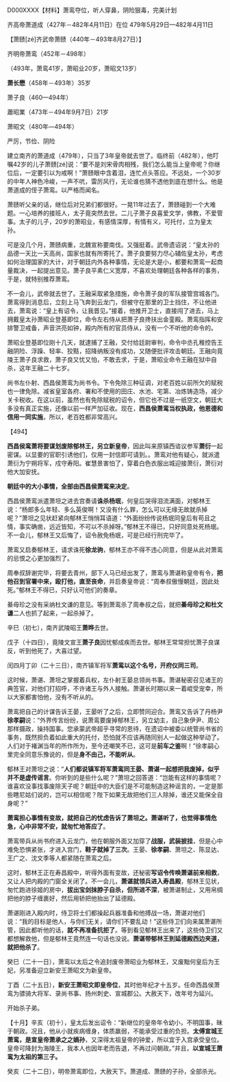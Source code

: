 D000XXXX【材料】萧鸾夺位，听人穿鼻，阴险狠毒，完美计划

齐高帝萧道成（427年－482年4月11日）在位	479年5月29日—482年4月11日

【萧赜[zé]齐武帝萧赜（440年－493年8月27日）】

齐明帝萧鸾（452年－498年）

（493年，萧鸾41岁，萧昭业20岁，萧昭文13岁）

**萧长懋**（458年－493年）35岁

萧子良（460—494年）

蕭昭業（473年－494年9月7日）21岁

萧昭文（480年―494年）

严厉，节俭、阴险





建立南齐的萧道成（479年），只当了3年皇帝就去世了。临终前（482年），他叮嘱42岁的儿子萧赜[zé]说：“要不是刘宋骨肉相残，我们怎么能当上皇帝呢？你继位后，一定要引以为戒啊！”萧赜眼中含着泪，连忙点头答应。不远处，一个30岁的中年人神色冷峻，一声不吭，雷厉风行，无论谁也猜不透他到底在想什么。他是萧道成的侄子萧鸾。以严格而闻名。

萧赜听父亲的话，继位后对兄弟们都很好。一晃11年过去了，萧赜碰到一个大难题。一心培养的接班人，太子竟突然去世。二儿子萧子良喜爱文学，佛教，不爱管事。太子的儿子，20岁的萧昭业，有感情深厚，有情有义，可托付，立为皇太孙。

可是没几个月，萧赜病重，北魏宣称要南伐。又强挺着。武帝遗诏说：“皇太孙的品德一天比一天高尚，国家也就有所寄托了。萧子良要努力尽心辅佐皇太孙，考虑如何治理国家的大计，对于朝廷内外各种事情，无论是大是小，都要和萧鸾一起商量裁决，一起提出意见。萧子良平素仁义宽厚，不喜欢处理朝廷各种各样的事务，于是，就特别推荐萧鸾。

不一会儿，武帝就去世了。王融采取紧急措施，命令萧子良的军队接管宫城各门。萧鸾得到消息后，立刻上马飞奔到云龙门，但被守在那里的卫士挡住，不让他进去，萧鸾说：“皇上有诏令，让我晋见。”接着，他推开卫士，直接闯了进去，马上拥戴皇太孙萧昭业登基即位，命令左右侍从把萧子良搀扶出金銮殿。萧鸾指挥和安排警卫戒备，声音洪亮如钟，殿内所有的官员侍从，没有一个不听他的命令的。

萧昭业登基即位刚十几天，就逮捕了王融，交付给廷尉审判，命令中丞孔稚控告王融阴险、浮躁、轻率、狡黠，招降纳叛没有成功，又随便批评攻击朝廷。王融向竟陵王萧子良求救，萧子良又忧又怕，不敢去求，于是，萧昭业命令王融在狱中自杀，这年王融二十七岁。

尚书左仆射、西昌侯萧鸾为尚书令。下令免除三种征调，对老百姓以前所欠的赋税也一律免除。减省皇室各府、署和不使用的田庄、水池、宅第、冶炼铸造场，减少关卡税收。在这以前，虽然也有免除赋税的诏令，但它也不过是一纸空文，朝廷大多没有真正实施，还像以前一样严加征收。现在，**西昌侯萧鸾当权执政，他恩德和信用一同实施**，所以，老百姓都非常高兴。

【494】

**西昌侯鸾萧将要谋划废除郁林王，另立新皇帝**，因此叫来原镇西谘议参军**萧衍**一起密谋。以显要的官职引诱他们，仅用一封信即可请到。。萧鸾对他有疑心，就派遣萧衍为宁朔将军，戍守寿阳。崔慧景害怕了，穿着白色衣服出城迎接萧衍，萧衍对他大加安抚。

**朝廷中的大小事情，全部由西昌侯萧鸾来决定**。



西昌侯萧鸾派遣萧坦之进去宫奏请**诛杀杨珉**，何皇后哭得泪流满面，对郁林王说：“杨郎多么年轻、多么英俊啊！又没有什么罪，怎么可以无缘无故就杀掉呢？”萧坦之见状赶紧向郁林王悄悄耳语道：“外面纷纷传说杨珉同皇后有苟且之情，事实确凿，远近皆知，不可以不杀掉呀。”郁林王不得已，只好同意处死杨珉。不一会儿，郁林王又后悔了，诏令赦免杨珉，可是已经行刑完毕了。

萧鸾又启奏郁林王，请求诛死**徐龙驹**，郁林王亦不得不违心同意，但是从此对萧鸾的忌恨之心更加强烈了。

周奉叔辞谢完毕，将要去青州，部下人马已经出发了，萧鸾与萧谌称皇帝有令，**把他召到官署中来，殴打他，直至丧命**，并启奏皇帝说：“周奉叔傲慢朝廷，因此处死。”郁林王不得已，只好认可他们的奏章。

綦毋珍之没有采纳杜文谦的意见。等到萧鸾杀了周奉叔之后，就把**綦毋珍之和杜文谦**二人也抓了起来，一起杀掉了。

辛巳（初七），南齐武陵昭王**萧晔**去世。

戊子（十四日），竟陵文宣王**萧子良**因忧郁成疾而去世。郁林王常常担忧萧子良谋反，听到他死了，大喜过望。

闰四月丁卯（二十三日），南齐镇军将军**萧鸾以这个名号，开府仪同三司**。

这时候，萧谌、萧坦之掌握着兵权，左仆射王晏总领尚书事。萧谌秘密召见诸王的典签官，对他们打招呼，不许诸王与外人接触。萧谌长时期以来一着崐受宠幸，所以大家都害怕他，没有不听从的。

萧鸾把自己的计谋告诉王晏，王晏听了之后，立即赞同迎合。萧鸾又告诉了丹杨尹**徐孝嗣**说：“外界传言纷纷，说萧鸾要废掉郁林王，另立幼主，自己象伊尹、周公那样摄政，操持国事。您承蒙武帝超乎寻常的恩待，在遗诏中被委以统管尚书省的事务，既然担负着如此重大的托付，恐怕就不应该再随同别人一起做这种举动了。人们对于褚渊当年的所作所为，至今还嘲笑不已，这可是**前车之鉴**啊！”徐孝嗣心里完全同意乐豫说的，但是**身不由己，不能听从**。

郁林王对萧坦之说：“**人们都说镇军将军萧鸾同王晏、萧谌一起想把我废掉，似乎并不是虚传谣言**。你听到的是些什么呢？”萧坦之回答道：“岂能有这样的事情呢？谁喜欢没事找事废除天子呢？朝廷中的大臣们是不可能制造这种谣言的，一定是那些瞎尼姑们说的，岂可以相信呢？陛下如果无故把他们三人除掉，谁还又能保全自身呢？”

**萧鸾担心事情有变故，就把自己的忧虑告诉了萧坦之。萧谌听了，也觉得事情危急，心中非常不安，就匆忙地答应了**。

萧鸾带兵从尚书府进入云龙门，他在朝服外面又加穿了**战服，武装披挂**，但是心中难免恐惧紧张，才进入宫门，**鞋子就掉了三次**。王晏、**徐孝嗣**、萧坦之、陈显达、王广之、沈文季等人都紧随在萧鸾之后。

这时，郁林王正在寿昌殿中，听得外面有变故，还秘密**写诏令传唤萧谌前来相救**，又让人把内殿的门窗全关闭了。不一会儿，**萧谌就领兵进入寿昌殿**，郁林王见状，匆忙跑进徐姬的房中，**拔出宝剑抹脖子自杀，但所进不深**，被萧谌制止，又用帛绸把他的脖子缠裹好，然后用轿把他抬出了延德殿。

萧谌刚进入殿内时，侍卫将士们都操起兵器准备和他搏战一场，萧谌对他们说：“我的目标是他人，与你们无关，请你们不要乱动！”这些侍卫们向来属萧谌所管，因此都听他的话，**就不再准备抗拒了**。等到看见郁林王出来了，这些侍卫们又都想解救他，但是郁林王竟然连一句话也没说。**萧谌带郁林王到延德殿西边夹道，就把他杀了**。

癸巳（二十一日），萧鸾以太后之令追封废帝萧昭业为郁林王，又废黜何皇后为王妃，另准备迎立新安王萧昭文为新皇帝。

丁酉（二十五日），**新安王萧昭文即皇帝位**，其时他年纪才十五岁。任命西昌侯萧鸾为骠骑大将军、录尚书事、扬州刺史、宣城郡公。大赦天下，改年号为延兴。

开始杀子弟。

【十月】辛亥（初十），皇太后发出诏令：“新继位的皇帝年令幼小，不明国事，昧于朝政。况且，他从小就疾病缠身，体质羸弱，不能承受过重的负担。**太傅宣城王萧鸾，是宣皇帝萧承之之嫡孙**，又深得太祖皇帝的钟爱，所以宜于入宫承受皇位。皇帝可降封为海陵王，我本人也因年老而告退，不再过问朝政。”并且，**以宣城王萧鸾为太祖的第三子。**

癸亥（二十二日），明帝萧鸾即位，大赦天下。萧道成、萧赜的子孙，全部杀光。







